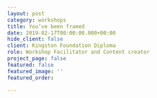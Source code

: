 ```yaml
---
layout: post
category: workshops
title: You’ve been framed
date: 2019-02-17T00:00:00.000+00:00
hide_client: false
client: Kingston Foundation Diploma
role: Workshop Facilitator and Content creator
project_page: false
featured: false
featured_image: ''
featured_order: 

---
```

